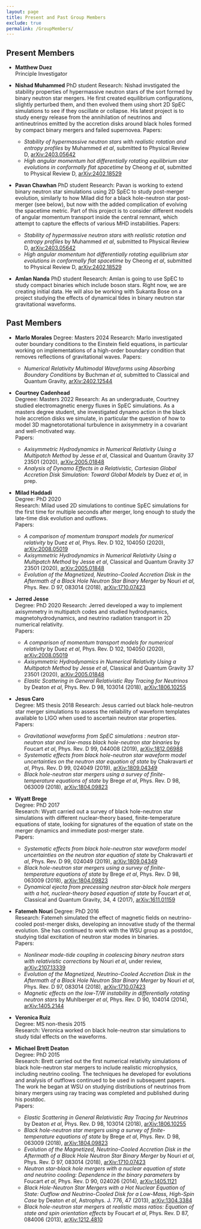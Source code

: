 ```yaml
---
layout: page
title: Present and Past Group Members
exclude: true
permalink: /GroupMembers/
---
```


## Present Members

- **Matthew Duez**  
    Principle Investigator    

- **Nishad Muhammed**
    PhD student
    Research: Nishad invstigated the stability properties of hypermassive neutron stars of the sort
    formed by binary neutron star mergers.  He first created equilibrium configurations, slightly
    perturbed them, and then evolved them using short 2D SpEC simulations to see if they oscillate
    or collapse.  His latest project is to study energy release from the annihilation of neutrinos
    and antineutrinos emitted by the accretion disks around black holes formed by compact binary
    mergers and failed supernovea.
    Papers:
     - *Stability of hypermassive neutron stars with realistic rotation and entropy profiles* by Muhammed *et al*,
     submitted to Physical Review D, [arXiv:2403.05642](https://arxiv.org/abs/2403.05642)
     - *High angular momentum hot differentially rotating equilibrium star evolutions in conformally flat spacetime* by Cheong *et al*, submitted to Physical Review D, [arXiv:2402.18529](https://arxiv.org/abs/2402.18529)

- **Pavan Chawhan**
    PhD student
    Research:  Pavan is working to extend binary neutron star simulations using 2D SpEC to study
    post-merger evolution, similarly to how Milad did for a black hole-neutron star post-merger
    (see below), but now with the added complication of evolving the spacetime metric.  Part of this
    project is to consider different models of angular momentum transport inside the central remnant,
    which attempt to capture the effects of various MHD instabilities.
    Papers:
     - *Stability of hypermassive neutron stars with realistic rotation and entropy profiles* by Muhammed *et al*,
     submitted to Physical Review D, [arXiv:2403.05642](https://arxiv.org/abs/2403.05642)
     - *High angular momentum hot differentially rotating equilibrium star evolutions in conformally flat spacetime* by Cheong *et al*, submitted to Physical Review D, [arXiv:2402.18529](https://arxiv.org/abs/2402.18529)


- **Amlan Nanda**
    PhD student
    Research:  Amlan is going to use SpEC to study compact binaries which include boson stars.  Right now,
    we are creating initial data.  He will also be working with Sukanta Bose on a project studying the
    effects of dynamical tides in binary neutron star gravitational waveforms.

## Past Members

- **Marlo Morales**
  Degree:  Masters 2024
  Research:  Marlo investigated outer boundary conditions to the Einstein field equations, in particular
  working on implementations of a high-order boundary condition that removes reflections of gravitational
  waves.
  Papers:
     - *Numerical Relativity Multimodal Waveforms using Absorbing Boundary Conditions* by Buchman *et al*, submitted to Classical and Quantum Gravity, [arXiv:2402.12544](https://arxiv.org/abs/2402.12544)

- **Courtney Cadenhead**  
  Degreee: Masters 2022
  Research:  As an undergraduate, Courtney studied electromagnetic energy fluxes in SpEC simulations. 
  As a masters degree student, she investigated dynamo action in the black hole accretion disks
  we simulate, in particular the question of how to model 3D magnetorotational turbulence in
  axisymmetry in a covariant and well-motivated way.  
  Papers:  
    - *Axisymmetric Hydrodynamics in Numerical Relativity Using a Multipatch Method* by Jesse *et al*,
      Classical and Quantum Gravity 37 23501 (2020), [arXiv:2005.01848](https://arxiv.org/abs/2005.01848)
    - *Analysis of Dynamo Effects in a Relativistic, Cartesian Global Accretion Disk Simulation:  Toward Global Models* by Duez *et al*, in prep.


- **Milad Haddadi**  
  Degree:  PhD 2020  
  Research:  Milad used 2D simulations to continue SpEC simulations for the first time for multiple
  seconds after merger, long enough to study the late-time disk evolution and outflows.  
  Papers:  
    - *A comparison of momentum transport models for numerical relativity* by Duez *et al*,
      Phys. Rev. D 102, 104050 (2020), [arXiv:2008.05019](https://arxiv.org/abs/2008.05019)
    - *Axisymmetric Hydrodynamics in Numerical Relativity Using a Multipatch Method* by Jesse *et al*,
      Classical and Quantum Gravity 37 23501 (2020), [arXiv:2005.01848](https://arxiv.org/abs/2005.01848)
    - *Evolution of the Magnetized, Neutrino-Cooled Accretion Disk in the Aftermath of a Black Hole Neutron Star Binary Merger* by Nouri *et al*, Phys. Rev. D 97, 083014 (2018), [arXiv:1710.07423](https://arxiv.org/abs/1710.07423)

- **Jerred Jesse**  
  Degree:  PhD 2020
  Research:  Jerred developed a way to implement axisymmetry in multipatch codes and studied
  hydrodynamics, magnetohydrodynamics, and neutrino radiation transport in 2D numerical relativity.  
  Papers:  
    - *A comparison of momentum transport models for numerical relativity* by Duez *et al*,
      Phys. Rev. D 102, 104050 (2020), [arXiv:2008.05019](https://arxiv.org/abs/2008.05019)
    - *Axisymmetric Hydrodynamics in Numerical Relativity Using a Multipatch Method* by Jesse *et al*,
      Classical and Quantum Gravity 37 23501 (2020), [arXiv:2005.01848](https://arxiv.org/abs/2005.01848)
    - *Elastic Scattering in General Relativistic Ray Tracing for Neutrinos* by Deaton *et al*,
      Phys. Rev. D 98, 103014 (2018), [arXiv:1806.10255](https://arxiv.org/abs/1806.10255)

- **Jesus Caro**  
  Degree:  MS thesis 2018
  Research:  Jesus carried out black hole-neutron star merger simulations to assess the reliability
  of waveform templates available to LIGO when used to ascertain neutron star properties.  
  Papers:  
    - *Gravitational waveforms from SpEC simulations : neutron star-neutron star and low-mass black hole-neutron star binaries* by Foucart *et al*, Phys. Rev. D 99, 044008 (2019), [arXiv:1812.06988](https://arxiv.org/abs/1812.06988)
    - *Systematic effects from black hole-neutron star waveform model uncertainties on the neutron star equation of state* by Chakravarti *et al*, Phys. Rev. D 99, 024049 (2019), [arXiv:1809.04349](https://arxiv.org/abs/1809.04349)
    - *Black hole-neutron star mergers using a survey of finite-temperature equations of state* by Brege *et al*, Phys. Rev. D 98, 063009 (2018), [arXiv:1804.09823](https://arxiv.org/abs/1804.09823)

- **Wyatt Brege**  
  Degree:  PhD 2017  
  Research:  Wyatt carried out a survey of black hole-neutron star simulations with different
  nuclear-theory based, finite-temperature equations of state, looking for signatures of the
  equation of state on the merger dynamics and immediate post-merger state.  
  Papers:  
    - *Systematic effects from black hole-neutron star waveform model uncertainties on the neutron star equation of state* by Chakravarti *et al*, Phys. Rev. D 99, 024049 (2019), [arXiv:1809.04349](https://arxiv.org/abs/1809.04349)
    - *Black hole-neutron star mergers using a survey of finite-temperature equations of state* by Brege *et al*, Phys. Rev. D 98, 063009 (2018), [arXiv:1804.09823](https://arxiv.org/abs/1804.09823)
    - *Dynamical ejecta from precessing neutron star-black hole mergers with a hot, nuclear-theory based equation of state* by Foucart *et al*, Classical and Quantum Gravity, 34, 4 (2017), [arXiv:1611.01159](https://arxiv.org/abs/1611.01159)

- **Fatemeh Nouri**
  Degree:  PhD 2016  
  Research:  Fatemeh simulated the effect of magnetic fields on neutrino-cooled post-merger disks,
  developing an innovative study of the thermal evolution.  She has continued to work with the WSU
  group as a postdoc, studying tidal excitation of neutron star modes in binaries.  
  Papers:  
    - *Nonlinear mode-tide coupling in coalescing binary neutron stars with relativistic corrections* by Nouri *et al*, under review, [arXiv:2107.13339](https://arxiv.org/abs/2107.13339)
    - *Evolution of the Magnetized, Neutrino-Cooled Accretion Disk in the Aftermath of a Black Hole Neutron Star Binary Merger* by Nouri *et al*, Phys. Rev. D 97, 083014 (2018), [arXiv:1710.07423](https://arxiv.org/abs/1710.07423)
    - *Magnetic effects on the low-T/W instability in differentially rotating neutron stars* by Muhlberger *et al*, Phys. Rev. D 90, 104014 (2014), [arXiv:1405.2144](https://arxiv.org/abs/1405.2144)

- **Veronica Ruiz**  
  Degree:  MS non-thesis 2015  
  Research:  Veronica worked on black hole-neutron star simulations to study tidal effects on the
  waveforms.

- **Michael Brett Deaton**  
  Degree:  PhD 2015  
  Research:  Brett carried out the first numerical relativity simulations of black hole-neutron star
  mergers to include realistic microphysics, including neutrino cooling.  The techniques he developed
  for evolutions and analysis of outflows continued to be used in subsequent papers.  The work he
  began at WSU on studying distributions of neutrinos from binary mergers using ray tracing was
  completed and published during his postdoc.  
  Papers:  
    - *Elastic Scattering in General Relativistic Ray Tracing for Neutrinos* by Deaton *et al*,
      Phys. Rev. D 98, 103014 (2018), [arXiv:1806.10255](https://arxiv.org/abs/1806.10255)
    - *Black hole-neutron star mergers using a survey of finite-temperature equations of state* by Brege *et al*, Phys. Rev. D 98, 063009 (2018), [arXiv:1804.09823](https://arxiv.org/abs/1804.09823)
    - *Evolution of the Magnetized, Neutrino-Cooled Accretion Disk in the Aftermath of a Black Hole Neutron Star Binary Merger* by Nouri *et al*, Phys. Rev. D 97, 083014 (2018), [arXiv:1710.07423](https://arxiv.org/abs/1710.07423)
    - *Neutron star-black hole mergers with a nuclear equation of state and neutrino cooling: Dependence in the binary parameters* by Foucart *et al*, Phys. Rev. D 90, 024026 (2014), [arXiv:1405.1121](https://arxiv.org/abs/1405.1121)
    - *Black Hole-Neutron Star Mergers with a Hot Nuclear Equation of State: Outflow and Neutrino-Cooled Disk for a Low-Mass, High-Spin Case* by Deaton *et al*, Astrophys. J. 776, 47 (2013), [arXiv:1304.3384](https://arxiv.org/abs/1304.3384)
    - *Black hole-neutron star mergers at realistic mass ratios: Equation of state and spin orientation effects* by Foucart *et al*, Phys. Rev. D 87, 084006 (2013), [arXiv:1212.4810](https://arxiv.org/abs/1212.4810)
